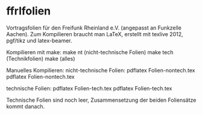 ffrlfolien
==========

Vortragsfolien für den Freifunk Rheinland e.V. (angepasst an Funkzelle Aachen).
Zum Kompilieren braucht man LaTeX, erstellt mit texlive 2012, pgf/tikz und latex-beamer.

Kompilieren mit make:
make nt (nicht-technische Folien)
make tech (Technikfolien)
make (alles)

Manuelles Kompilieren:
nicht-technische Folien:
pdflatex Folien-nontech.tex
pdflatex Folien-nontech.tex

technische Folien:
pdflatex Folien-tech.tex
pdflatex Folien-tech.tex

Technische Folien sind noch leer, Zusammensetzung der beiden Foliensätze kommt danach.